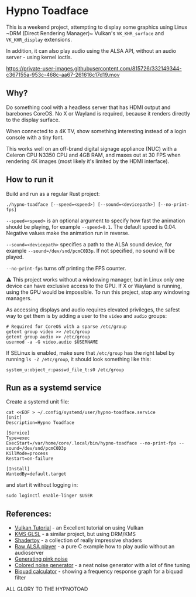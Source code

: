 # Hypno Toadface

This is a weekend project, attempting to display some graphics using Linux ~DRM (Direct Rendering Manager)~ Vulkan's `VK_KHR_surface` and `VK_KHR_display` extensions.

In addition, it can also play audio using the ALSA API, without an audio server - using kernel ioctls.

https://private-user-images.githubusercontent.com/815726/332149344-c367155a-953c-468c-aa67-261616c17d19.mov

## Why?

Do something cool with a headless server that has HDMI output and barebones CoreOS.
No X or Wayland is required, because it renders directly to the display surface.

When connected to a 4K TV, show something interesting instead of a login console with a tiny font.

This works well on an off-brand digital signage appliance (NUC) with a Celeron CPU N3350 CPU and 4GB RAM, and maxes out at 30 FPS when rendering 4K images
(most likely it's limited by the HDMI interface).

## How to run it

Build and run as a regular Rust project:

```shell
./hypno-toadface [--speed=<speed>] [--sound=<devicepath>] [--no-print-fps]
```

`--speed=<speed>` is an optional argument to specify how fast the animation should be playing, for example `--speed=0.1`. The default speed is 0.04. Negative values make the animation run in reverse.

`--sound=<devicepath>` specifies a path to the ALSA sound device, for example `--sound=/dev/snd/pcmC0D3p`. If not specified, no sound will be played.

`--no-print-fps` turns off printing the FPS counter.

⚠️ This project works without a windowing manager, but in Linux only one device can have exclusive access to the GPU. If X or Wayland is running, using the GPU would be impossible. To run this project, stop any windowing managers.

As accessing displays and audio requires elevated privileges, the safest way to get them is by adding a user to the `video` and `audio` groups:

```shell
# Required for CoreOS with a sparse /etc/group
getent group video >> /etc/group
getent group audio >> /etc/group
usermod -a -G video,audio $USERNAME
```

If SELinux is enabled, make sure that `/etc/group` has the right label by running `ls -Z /etc/group`, it should look something like this:

```
system_u:object_r:passwd_file_t:s0 /etc/group
```

## Run as a systemd service

Create a systemd unit file:

```shell
cat <<EOF > ~/.config/systemd/user/hypno-toadface.service
[Unit]
Description=Hypno Toadface

[Service]
Type=exec
ExecStart=/var/home/core/.local/bin/hypno-toadface --no-print-fps --sound=/dev/snd/pcmC0D3p
KillMode=process
Restart=on-failure

[Install]
WantedBy=default.target
```

and start it without logging in:

```shell
sudo loginctl enable-linger $USER
```

## References:

* [Vulkan Tutorial](https://vulkan-tutorial.com) - an Excellent tutorial on using Vulkan
* [KMS GLSL](https://github.com/astefanutti/kms-glsl) - a similar project, but using DRM/KMS
* [Shadertoy](https://www.shadertoy.com) - a collection of really impressive shaders
* [Raw ALSA player](https://github.com/PHJArea217/raw-alsa-player) - a pure C example how to play audio without an audioserver
* [Generating pink noise](https://www.firstpr.com.au/dsp/pink-noise/)
* [Colored noise generator](https://mynoise.net/NoiseMachines/whiteNoiseGenerator.php) - a neat noise generator with a lot of fine tuning
* [Biquad calculator](https://www.earlevel.com/main/2021/09/02/biquad-calculator-v3/) - showing a frequency response graph for a biquad filter

ALL GLORY TO THE HYPNOTOAD
